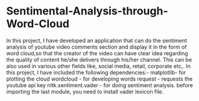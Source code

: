# Sentimental-Analysis-through-Word-Cloud
In this project, I have developed an application that can do the sentiment analysis of youtube video comments section and display it in the form of word cloud,so that the creator of the video can have clear idea regarding the quality of content he/she delivers through his/her channel. This can be also used in various other fields like, social media, retail, corporate etc,.
In this project, I have included the following dependencies:- matplotlib- for plotting the cloud
                                                              wordcloud - for developing words
                                                              request - requests the youtube api key
                                                              nltk.sentiment.vader  - for doing sentiment analysis.
 before importing the last module, you need to install vader lexicon file.
